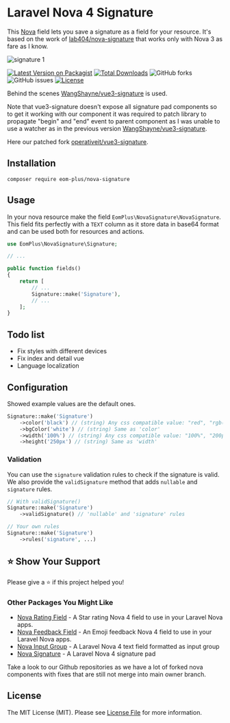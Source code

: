# Laravel Nova 4 Signature

This [Nova](https://nova.laravel.com/) field lets you save a signature as a field for your resource.
It's based on the work of [lab404/nova-signature](https://packagist.org/packages/lab404/nova-signature) that works only with Nova 3 as fare as I know.

![signature 1](https://github.com/operativeit/nova-signature/assets/188766/0d46c72d-987d-4d3c-a0cf-5edcdd18efb8)

[![Latest Version on Packagist](https://img.shields.io/packagist/v/operativeit/nova-signature.svg?style=flat-square)](https://packagist.org/packages/operativeit/nova-signature)
[![Total Downloads](https://img.shields.io/packagist/dt/operativeit/nova-signature.svg?style=flat-square)](https://packagist.org/packages/operativeit/nova-signature)
![GitHub forks](https://img.shields.io/github/forks/operativeit/nova-signature)
![GitHub issues](https://img.shields.io/github/issues/operativeit/nova-signature)
[![License](https://img.shields.io/packagist/l/operativeit/nova-signature)](https://github.com/operativeit/nova-signature/blob/master/LICENSE.md)

Behind the scenes [WangShayne/vue3-signature](https://github.com/WangShayne/vue3-signature) is used.

Note that vue3-signature doesn't expose all signature pad components so to get it working with our component it was required to patch library to propagate "begin" and "end" event to parent component as I was unable to use a watcher as in the previous version [WangShayne/vue3-signature](https://github.com/WangShayne/vue3-signature).

Here our patched fork [operativeit/vue3-signature](https://github.com/operativeit/vue3-signature).

## Installation

`composer require eom-plus/nova-signature`

## Usage

In your nova resource make the field `EomPlus\NovaSignature\NovaSignature`.
This field fits perfectly with a `TEXT` column as it store data in base64 format and can be used both for resources and actions.

```php
use EomPlus\NovaSignature\Signature;

// ...

public function fields()
{
    return [
        // ...
        Signature::make('Signature'),
        // ...
    ];
}
```

## Todo list
- Fix styles with different devices
- Fix index and detail vue
- Language localization

## Configuration

Showed example values are the default ones.

```php
Signature::make('Signature')
    ->color('black') // (string) Any css compatible value: "red", "rgb(0, 0, 0)", ...
    ->bgColor('white') // (string) Same as 'color'
    ->width('100%') // (string) Any css compatible value: "100%", "200px", ...
    ->height('250px') // (string) Same as 'width'
```

### Validation

You can use the `signature` validation rules to check if the signature is valid.
We also provide the `validSignature` method that adds `nullable` and `signature` rules.

```php
// With validSignature() 
Signature::make('Signature')
    ->validSignature() // 'nullable' and 'signature' rules

// Your own rules
Signature::make('Signature')
    ->rules('signature', ...) 
```

## ⭐️ Show Your Support

Please give a ⭐️ if this project helped you!

### Other Packages You Might Like

- [Nova Rating Field](https://github.com/operativeit/nova-rating-field) - A Star rating Nova 4 field to use in your Laravel Nova apps.
- [Nova Feedback Field](https://github.com/operativeit/nova-feedback-field) - An Emoji feedback Nova 4 field to use in your Laravel Nova apps.
- [Nova Input Group](https://github.com/operativeit/nova-input-group) - A Laravel Nova 4 text field formatted as input group
- [Nova Signature](https://github.com/operativeit/nova-signature) - A Laravel Nova 4 signature pad
 
Take a look to our Github repositories as we have a lot of forked nova components with fixes that are still not merge into main owner branch.

## License

The MIT License (MIT). Please see [License File](https://github.com/operativeit/nova-signature/blob/master/LICENSE.md) for more information.

